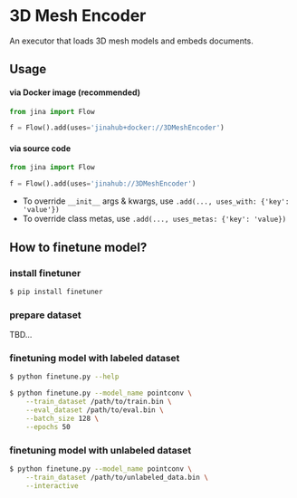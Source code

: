 # 3D Mesh Encoder

An executor that loads 3D mesh models and embeds documents.


## Usage

#### via Docker image (recommended)

```python
from jina import Flow

f = Flow().add(uses='jinahub+docker://3DMeshEncoder')
```

#### via source code

```python
from jina import Flow

f = Flow().add(uses='jinahub://3DMeshEncoder')
```

- To override `__init__` args & kwargs, use `.add(..., uses_with: {'key': 'value'})`
- To override class metas, use `.add(..., uses_metas: {'key': 'value})`

## How to finetune model?

### install finetuner

```bash
$ pip install finetuner
```

### prepare dataset

TBD...

### finetuning model with labeled dataset

```bash
$ python finetune.py --help

$ python finetune.py --model_name pointconv \
    --train_dataset /path/to/train.bin \
    --eval_dataset /path/to/eval.bin \
    --batch_size 128 \
    --epochs 50
```

### finetuning model with unlabeled dataset

```bash
$ python finetune.py --model_name pointconv \
    --train_dataset /path/to/unlabeled_data.bin \
    --interactive
```
